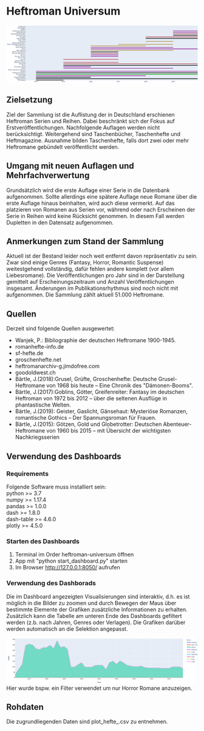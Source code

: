 # Heftroman Universum
![Series over Time](gantt.png)
## Zielsetzung
Ziel der Sammlung ist die Auflistung der in Deutschland erschienen Heftroman Serien und Reihen.
Dabei beschränkt sich der Fokus auf Erstveröffentlichungen. Nachfolgende Auflagen werden nicht
berücksichtigt. Weitergehend sind Taschenbücher, Taschenhefte und Heftmagazine. Ausnahme bilden Taschenhefte, falls dort zwei oder mehr Heftromane gebündelt veröffentlicht werden.

## Umgang mit neuen Auflagen und Mehrfachverwertung
Grundsätzlich wird die erste Auflage einer Serie in die Datenbank aufgenommen. Sollte allerdings eine spätere Auflage neue Romane über die erste Auflage hinaus beinhalten, wird auch
diese vermerkt. Auf das platzieren von Romanen aus Serien vor, während oder nach Erscheinen der Serie in Reihen wird keine Rücksicht genommen. In diesem Fall werden Dupletten in den Datensatz aufgenommen.

## Anmerkungen zum Stand der Sammlung

Aktuell ist der Bestand leider noch weit entfernt davon repräsentativ zu sein. Zwar sind einige Genres (Fantasy, Horror, Romantic Suspense) weitestgehend vollständig, dafür fehlen andere komplett (vor allem Liebesromane).
Die Veröffentlichungen pro Jahr sind in der Darstellung gemittelt auf Erscheinungszeitraum und Anzahl Veröffentlichungen insgesamt. Änderungen im Publikationsrhythmus sind noch nicht mit aufgenommen.
Die Sammlung zählt aktuell 51.000 Heftromane.

## Quellen
Derzeit sind folgende Quellen ausgewertet:
* Wanjek, P.: Bibliographie der deutschen Heftromane 1900-1945.
* romanhefte-info.de
* sf-hefte.de
* groschenhefte.net
* heftromanarchiv-g.jimdofree.com
* goodoldwest.ch
* Bärtle, J.(2018):Grusel, Grüfte, Groschenhefte: Deutsche Grusel-Heftromane von 1968 bis heute – Eine Chronik des "Dämonen-Booms".
* Bärtle, J.(2017):Goblins, Götter, Greifenreiter: Fantasy im deutschen Heftroman von 1972 bis 2012 – über die seltenen Ausflüge in phantastische Welten.
* Bärtle, J.(2019): Geister, Gaslicht, Gänsehaut: Mysteriöse Romanzen, romantische Gothics – Der Spannungsroman für Frauen.
* Bärtle, J.(2015): Götzen, Gold und Globetrotter: Deutschen Abenteuer-Heftromane von 1960 bis 2015 – mit Übersicht der wichtigsten Nachkriegsserien
## Verwendung des Dashboards
### Requirements
Folgende Software muss installiert sein: <br>
python >= 3.7 <br>
numpy >= 1.17.4 <br>
pandas >= 1.0.0 <br>
dash >= 1.8.0 <br>
dash-table >= 4.6.0 <br>
plotly >= 4.5.0 <br>
### Starten des Dashboards
1. Terminal im Order heftroman-universum öffnen
2. App mit "python start_dashboard.py" starten
3. Im Browser http://127.0.0.1:8050/ aufrufen
### Verwendung des Dashborads
Die im Dashboard angezeigten Visualisierungen sind interaktiv, d.h. es ist
möglich in die Bilder zu zoomen und durch Bewegen der Maus über bestimmte Elemente
der Grafiken zusätzliche Informationen zu erhalten. Zusätzlich kann die
Tabelle am unteren Ende des Dashboards gefiltert werden (z.b. nach Jahren, Genres oder Verlagen).
Die Grafiken darüber werden automatisch an die Selektion angepasst.

![Horror Output](horror.png)
Hier wurde bspw. ein Filter verwendet um nur Horror Romane anzuzeigen.
## Rohdaten
Die zugrundliegenden Daten sind plot_hefte_.csv zu entnehmen.

